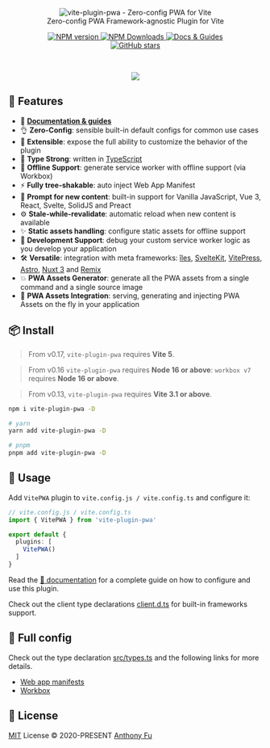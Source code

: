 <p align='center'>
<img src='https://vite-pwa-org.netlify.app/banner_light.svg' alt="vite-plugin-pwa - Zero-config PWA for Vite"><br>
Zero-config PWA Framework-agnostic Plugin for Vite
</p>

<p align='center'>
<a href='https://www.npmjs.com/package/vite-plugin-pwa' target="__blank">
<img src='https://img.shields.io/npm/v/vite-plugin-pwa?color=33A6B8&label=' alt="NPM version">
</a>
<a href="https://www.npmjs.com/package/vite-plugin-pwa" target="__blank">
    <img alt="NPM Downloads" src="https://img.shields.io/npm/dm/vite-plugin-pwa?color=476582&label=">
</a>
<a href="https://vite-pwa-org.netlify.app/" target="__blank">
    <img src="https://img.shields.io/static/v1?label=&message=docs%20%26%20guides&color=2e859c" alt="Docs & Guides">
</a>
<br>
<a href="https://github.com/antfu/vite-plugin-pwa" target="__blank">
<img alt="GitHub stars" src="https://img.shields.io/github/stars/antfu/vite-plugin-pwa?style=social">
</a>
</p>

<br>

<p align="center">
  <a href="https://cdn.jsdelivr.net/gh/antfu/static/sponsors.svg">
    <img src='https://cdn.jsdelivr.net/gh/antfu/static/sponsors.svg'/>
  </a>
</p>


## 🚀 Features

- 📖 [**Documentation & guides**](https://vite-pwa-org.netlify.app/)
- 👌 **Zero-Config**: sensible built-in default configs for common use cases
- 🔩 **Extensible**: expose the full ability to customize the behavior of the plugin
- 🦾 **Type Strong**: written in [TypeScript](https://www.typescriptlang.org/)
- 🔌 **Offline Support**: generate service worker with offline support (via Workbox)
- ⚡ **Fully tree-shakable**: auto inject Web App Manifest
- 💬 **Prompt for new content**: built-in support for Vanilla JavaScript, Vue 3, React, Svelte, SolidJS and Preact
- ⚙️ **Stale-while-revalidate**: automatic reload when new content is available
- ✨ **Static assets handling**: configure static assets for offline support
- 🐞 **Development Support**: debug your custom service worker logic as you develop your application
- 🛠️ **Versatile**: integration with meta frameworks: [îles](https://github.com/ElMassimo/iles), [SvelteKit](https://github.com/sveltejs/kit), [VitePress](https://github.com/vuejs/vitepress), [Astro](https://github.com/withastro/astro), [Nuxt 3](https://github.com/nuxt/nuxt) and [Remix](https://github.com/remix-run/remix)
- 💥 **PWA Assets Generator**: generate all the PWA assets from a single command and a single source image
- 🚀 **PWA Assets Integration**: serving, generating and injecting PWA Assets on the fly in your application

## 📦 Install

> From v0.17, `vite-plugin-pwa` requires **Vite 5**.

> From v0.16 `vite-plugin-pwa` requires **Node 16 or above**: `workbox v7` requires **Node 16 or above**.

> From v0.13, `vite-plugin-pwa` requires **Vite 3.1 or above**.

```bash
npm i vite-plugin-pwa -D 

# yarn 
yarn add vite-plugin-pwa -D

# pnpm 
pnpm add vite-plugin-pwa -D
```

## 🦄 Usage

Add `VitePWA` plugin to `vite.config.js / vite.config.ts` and configure it:

```ts
// vite.config.js / vite.config.ts
import { VitePWA } from 'vite-plugin-pwa'

export default {
  plugins: [
    VitePWA()
  ]
}
```

Read the [📖 documentation](https://vite-pwa-org.netlify.app/guide/) for a complete guide on how to configure and use 
this plugin.

Check out the client type declarations [client.d.ts](./client.d.ts) for built-in frameworks support.

## 👀 Full config

Check out the type declaration [src/types.ts](./src/types.ts) and the following links for more details.

- [Web app manifests](https://developer.mozilla.org/en-US/docs/Web/Manifest)
- [Workbox](https://developers.google.com/web/tools/workbox)


## 📄 License

[MIT](./LICENSE) License &copy; 2020-PRESENT [Anthony Fu](https://github.com/antfu)
